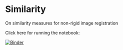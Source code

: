 # Similarity
On similarity measures for non-rigid image registration

Click here for running the notebook:

[![Binder](https://mybinder.org/badge_logo.svg)](https://mybinder.org/v2/gh/CamiVasz/Similarity/master) 
